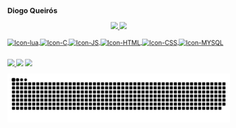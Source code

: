 ### Diogo Queirós

<div align="center">
  <a href="https://github.com/Diogoqueiros21">
  <img height="180em" src="https://github-readme-stats.vercel.app/api?username=Diogoqueiros21&show_icons=false&theme=dark&include_all_commits=true&count_private=true"/>
  <img height="180em" src="https://github-readme-stats.vercel.app/api/top-langs/?username=Diogoqueiros21&layout=compact&langs_count=7&theme=dark"/>
</div>
  
<div style="display: inline_block"><br>
  <img align="center" alt="Icon-lua" height="30" width="40" src="https://cdn.jsdelivr.net/gh/devicons/devicon/icons/lua/lua-original-wordmark.svg">
  <img align="center" alt="Icon-C" height="30" width="40" src="https://cdn.jsdelivr.net/gh/devicons/devicon/icons/c/c-original.svg">
  <img align="center" alt="Icon-JS" height="30" width="40" src="https://cdn.jsdelivr.net/gh/devicons/devicon/icons/javascript/javascript-original.svg">
  <img align="center" alt="Icon-HTML" height="30" width="40" src="https://cdn.jsdelivr.net/gh/devicons/devicon/icons/html5/html5-original.svg">
  <img align="center" alt="Icon-CSS" height="30" width="40" src="https://cdn.jsdelivr.net/gh/devicons/devicon/icons/css3/css3-original.svg">
  <img align="center" alt="Icon-MYSQL" height="30" width="40" src="https://cdn.jsdelivr.net/gh/devicons/devicon/icons/mysql/mysql-original-wordmark.svg">
 </div>
  
 ##
  
 <div>
  <a href="https://discord.gg/Diogo_queiros21#1894" target="_blank"><img src="https://img.shields.io/badge/Discord-7289DA?style=for-the-badge&logo=discord&logoColor=white" target="_blank">
    <a href = "mailto:queiros.diogo4@gmail.com"><img src="https://img.shields.io/badge/Gmail-D14836?style=for-the-badge&logo=gmail&logoColor=white" target="_blank"></a>
      <a href="https://github.com/Diogoqueiros21" target="_blank"><img src="https://img.shields.io/badge/GitHub-100000?style=for-the-badge&logo=github&logoColor=white" target="_blank">
        
  ![Snake animation](https://github.com/Diogoqueiros21/Diogoqueiros21/blob/output/github-contribution-grid-snake.svg)
        
</div>
   
 
